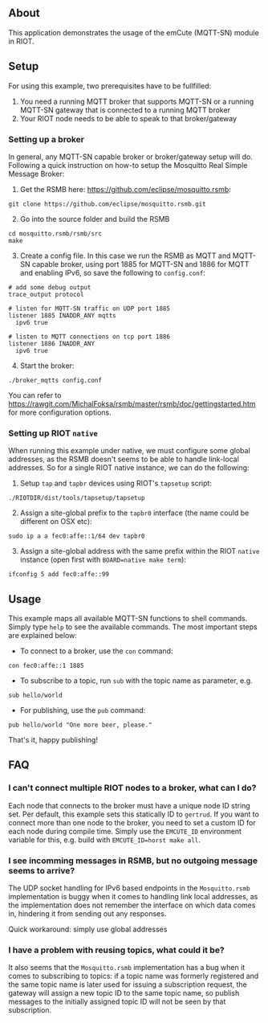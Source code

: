 ## About
This application demonstrates the usage of the emCute (MQTT-SN) module in RIOT.

## Setup
For using this example, two prerequisites have to be fullfilled:

1. You need a running MQTT broker that supports MQTT-SN or a running MQTT-SN
   gateway that is connected to a running MQTT broker
2. Your RIOT node needs to be able to speak to that broker/gateway


### Setting up a broker
In general, any MQTT-SN capable broker or broker/gateway setup will do.
Following a quick instruction on how-to setup the Mosquitto Real Simple Message
Broker:

1. Get the RSMB here: https://github.com/eclipse/mosquitto.rsmb:
```
git clone https://github.com/eclipse/mosquitto.rsmb.git
```

2. Go into the source folder and build the RSMB
```
cd mosquitto.rsmb/rsmb/src
make
```

3. Create a config file. In this case we run the RSMB as MQTT and MQTT-SN
   capable broker, using port 1885 for MQTT-SN and 1886 for MQTT and enabling
   IPv6, so save the following to `config.conf`:
```
# add some debug output
trace_output protocol

# listen for MQTT-SN traffic on UDP port 1885
listener 1885 INADDR_ANY mqtts
  ipv6 true

# listen to MQTT connections on tcp port 1886
listener 1886 INADDR_ANY
  ipv6 true
```

4. Start the broker:
```
./broker_mqtts config.conf
```

You can refer to
https://rawgit.com/MichalFoksa/rsmb/master/rsmb/doc/gettingstarted.htm for more
configuration options.


### Setting up RIOT `native`
When running this example under native, we must configure some global addresses,
as the RSMB doesn't seems to be able to handle link-local addresses. So for a
single RIOT native instance, we can do the following:

1. Setup `tap` and `tapbr` devices using RIOT's `tapsetup` script:
```
./RIOTDIR/dist/tools/tapsetup/tapsetup
```

2. Assign a site-global prefix to the `tapbr0` interface (the name could be
   different on OSX etc):
```
sudo ip a a fec0:affe::1/64 dev tapbr0
```

3. Assign a site-global address with the same prefix within the RIOT `native`
   instance (open first with `BOARD=native make term`):
```
ifconfig 5 add fec0:affe::99
```


## Usage
This example maps all available MQTT-SN functions to shell commands. Simply type
`help` to see the available commands. The most important steps are explained
below:

- To connect to a broker, use the `con` command:
```
con fec0:affe::1 1885
```

- To subscribe to a topic, run `sub` with the topic name as parameter, e.g.
```
sub hello/world
```

- For publishing, use the `pub` command:
```
pub hello/world "One more beer, please."
```

That's it, happy publishing!


## FAQ

### I can't connect multiple RIOT nodes to a broker, what can I do?
Each node that connects to the broker must have a unique node ID string set. Per
default, this example sets this statically ID to `gertrud`. If you want to
connect more than one node to the broker, you need to set a custom ID for each
node during compile time. Simply use the `EMCUTE_ID` environment variable for
this, e.g. build with `EMCUTE_ID=horst make all`.

### I see incomming messages in RSMB, but no outgoing message seems to arrive?
The UDP socket handling for IPv6 based endpoints in the `Mosquitto.rsmb`
implementation is buggy when it comes to handling link local addresses,
as the implementation does not remember the interface on which data comes in,
hindering it from sending out any responses.

Quick workaround: simply use global addresses

### I have a problem with reusing topics, what could it be?
It also seems that the `Mosquitto.rsmb` implementation has a bug when it comes
to subscribing to topics: if a topic name was formerly registered and the same
topic name is later used for issuing a subscription request, the gateway will
assign a new topic ID to the same topic name, so publish messages to the
initially assigned topic ID will not be seen by that subscription.
